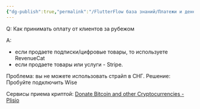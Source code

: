 ```yaml
---
{"dg-publish":true,"permalink":"/FlutterFlow база знаний/Платежи и денежные вопросы/Как принимать оплату от клиентов за рубежом/","created":"2024-10-28T14:32:38.000-03:00","updated":"2025-01-18T22:18:38.701-03:00"}
---
```



Q: Как принимать оплату от клиентов за рубежом

A:
- если продаете подписки/цифровые товары, то используете RevenueCat
- если продаете товары или услуги - Stripe.

Проблема: вы не можете использовать страйп в СНГ.
Решение: Пробуйте подключить Wise

Сервисы приема криптой:
[Donate Bitcoin and other Cryptocurrencies - Plisio](https://plisio.net/donate-page)
